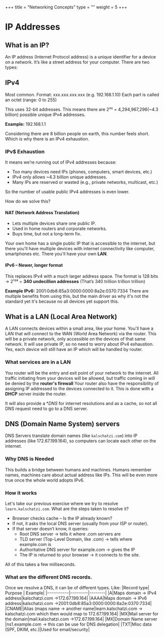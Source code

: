 +++
title = "Networking Concepts"
type = ""
weight = 5
+++
 
# IP Addresses
## What is an IP?

An IP address (Internet Protocol address) is a unique identifier for a device on a network. It’s like a street address for your computer.
There are two types:

## IPv4 
Most common. Format: xxx.xxx.xxx.xxx (e.g. 192.168.1.10)
Each part is called an octet (range: 0 to 255)

This uses 32-bit addresses.
This means there are 2³² = 4,294,967,296(~4.3 billion) possible unique IPv4 addresses.

**Example:** 192.168.1.1

Considering there are 8 billion people on earth, this number feels short. Which is why there is an IPv4 exhaustion.

### IPv$ Exhaustion

It means we’re running out of IPv4 addresses because:
* Too many devices need IPs (phones, computers, smart devices, etc.)
* IPv4 only allows ~4.3 billion unique addresses.
* Many IPs are reserved or wasted (e.g., private networks, multicast, etc.)

So the number of usable public IPv4 addresses is even lower.

How do we solve this?

#### NAT (Network Address Translation)
* Lets multiple devices share one public IP.
* Used in home routers and corporate networks.
* Buys time, but not a long-term fix.

Your own home has a single public IP that is accessible to the internet, but there you'll have multiple devices with internet connectivity like computer, smartphones etc. There you'll have your own **LAN**.

#### IPv6 – Newer, longer format

This replaces IPv4 with a much larger address space.
The format is 128 bits → 2¹²⁸ = **340 undecillion addresses** (That’s 340 trillion trillion trillion)

**Example IPv6:**  2001:0db8:85a3:0000:0000:8a2e:0370:7334
There are multiple benefits from using this, but the main driver as why it's not the standard yet it's because no all devices yet support this.


## What is a LAN (Local Area Network)
A LAN connects devices within a small area, like your home. You'll have a LAN that will connect to the WAN (World Area Network) via the router.
This will be a private network, only accessible on the devices of that same network. It will use private IP, so no need to worry about IPv4 exhaustion. Yes, each device will still have an IP which will be handled by router.

### What services are in a LAN
You router will be the entry and exit point of your network to the internet. All traffic initiating from your devices will be allowed, but traffic coming in will be denied by the **router's firewall**
Your router also have the responsibility of assigning IP addressed to the devices connected to it. This is done with a **DHCP** server inside the router.

It will also provide a **DNS* for internet resolutions and as a cache, so not all DNS request need to go to a DNS server.

## DNS (Domain Name System) servers 
DNS Servers  translate domain names (like `kalschatzi.com`) into IP addresses (like 172.67.199.164), so computers can locate each other on the internet. 

### Why DNS is Needed

This builds a bridge between humans and machines. Humans remember names, machines care about actual address like IPs. This will be even more true once the whole world adopts IPv6.

### How it works
Let's take our previous exercise where we try to resolve `learn.kalschatzi.com`. What are the steps taken to resolve it?
* Browser checks cache – Is the IP already known?
* If not, it asks the local DNS server (usually from your ISP or router).
* If that server doesn’t know, it queries:
  * Root DNS server → tells it where .com servers are
  * TLD server (Top-Level Domain, like .com) → tells where example.com is
  * Authoritative DNS server for example.com → gives the IP
  * The IP is returned to your browser → it connects to the site.

All of this takes a few milliseconds.

### What are the different DNS records.
Once we resolve a DNS, it can be of different types. Like:
|Record type| Purpose | Example|
|-----------|---------|--------|
|A|Maps domain → IPv4 address|kalschatzi.com ->172.67.199.164|
|AAAA|Maps domain → IPv6 address|kalschatzi.com ->2001:0db8:85a3:0000:0000:8a2e:0370:7334|
|CNAME|Alias (maps name → another name|learn.kalschatzi.com -> kalschatzi.com which then would map to 172.67.199.164|
|MX|Mail server for the domain|mail.kalschatzi.com ->172.67.199.164|
|MX|Domain Name server |ns1.example.com -> this can be use for DNS delegation|
|TXT|Misc data (SPF, DKIM, etc.)|Used for email/security|


